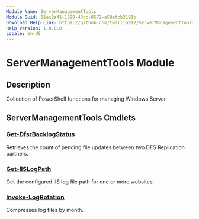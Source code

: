 ```yaml
---
Module Name: ServerManagementTools
Module Guid: 11ec2a41-1320-43cb-8572-e59efcb2191b
Download Help Link: https://github.com/twillin912/ServerManagementTools/tree/master/docs
Help Version: 1.0.0.0
Locale: en-US
---
```


# ServerManagementTools Module

## Description

Collection of PowerShell functions for managing Windows Server

## ServerManagementTools Cmdlets

### [Get-DfsrBacklogStatus](Get-DfsrBacklogStatus.md)

Retrieves the count of pending file updates between two DFS Replication partners.

### [Get-IISLogPath](Get-IISLogPath.md)

Get the configured IIS log file path for one or more websites

### [Invoke-LogRotation](Invoke-LogRotation.md)

Compresses log files by month.
